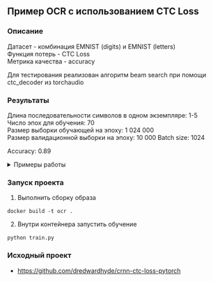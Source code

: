 ## Пример OCR с использованием CTC Loss

### Описание
Датасет - комбинация EMNIST (digits) и EMNIST (letters)\
Функция потерь - CTC Loss\
Метрика качества - accuracy

Для тестирования реализован алгоритм beam search при помощи ctc_decoder из torchaudio

### Результаты
Длина последовательности символов в одном экземпляре: 1-5\
Число эпох для обучения: 70\
Размер выборки обучающей на эпоху: 1 024 000\
Размер валидационной выборки на эпоху: 10 000
Batch size: 1024

Accuracy: 0.89

<details><summary>Примеры работы</summary>

![plot_0](output/plot_0.png)
![plot_1](output/plot_1.png)
![plot_2](output/plot_2.png)
![plot_3](output/plot_3.png)
![plot_4](output/plot_4.png)
![plot_5](output/plot_5.png)
![plot_6](output/plot_6.png)
![plot_7](output/plot_7.png)
![plot_8](output/plot_8.png)
![plot_9](output/plot_9.png)

</details>

### Запуск проекта
1. Выполнить сборку образа
```
docker build -t ocr .
```
2. Внутри контейнера запустить обучение
```
python train.py
```

### Исходный проект
* https://github.com/dredwardhyde/crnn-ctc-loss-pytorch